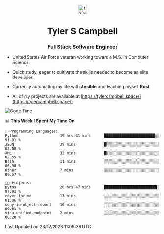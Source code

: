 <p align="center">
<a href="https://www.linkedin.com/in/t36campbell" target="blank"><img align="center" src="https://ik.imagekit.io/t36campbell/Portfolio/linkedin.png.original_m8bbGgPh6.png" alt="t36campbell" height="30" width="30" /></a>
</p>
<h1 align="center">Tyler S Campbell</h1>
<h3 align="center">Full Stack Software Engineer</h3>

* United States Air Force veteran working toward a M.S. in Computer Science.

* Quick study, eager to cultivate the skills needed to become an elite developer.

* Currently automating my life with **Ansible** and teaching myself **Rust**

* All of my projects are available at [https://tylercampbell.space/](https://tylercampbell.space/)

<!--START_SECTION:waka-->
![Code Time](http://img.shields.io/badge/Code%20Time-3%2C064%20hrs%2011%20mins-blue)

📊 **This Week I Spent My Time On** 

```text
💬 Programming Languages: 
Python                   19 hrs 31 mins      ███████████████████████░░   91.91 % 
JSON                     39 mins             █░░░░░░░░░░░░░░░░░░░░░░░░   03.08 % 
XML                      32 mins             █░░░░░░░░░░░░░░░░░░░░░░░░   02.55 % 
Bash                     11 mins             ░░░░░░░░░░░░░░░░░░░░░░░░░   00.90 % 
Other                    7 mins              ░░░░░░░░░░░░░░░░░░░░░░░░░   00.57 % 

🐱‍💻 Projects: 
pytos                    20 hrs 47 mins      ████████████████████████░   97.93 % 
cover-for-me             13 mins             ░░░░░░░░░░░░░░░░░░░░░░░░░   01.06 % 
sony-ip-object-report    10 mins             ░░░░░░░░░░░░░░░░░░░░░░░░░   00.81 % 
visa-unified-endpoint    2 mins              ░░░░░░░░░░░░░░░░░░░░░░░░░   00.20 % 
```


 Last Updated on 23/12/2023 11:09:38 UTC
<!--END_SECTION:waka-->
